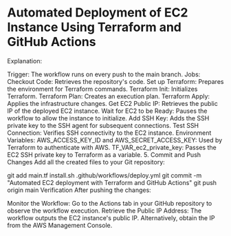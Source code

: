 # Automated Deployment of EC2 Instance Using Terraform and GitHub Actions

Explanation:

Trigger: The workflow runs on every push to the main branch. Jobs: Checkout Code: Retrieves the repository's code. Set up Terraform: Prepares the environment for Terraform commands. Terraform Init: Initializes Terraform. Terraform Plan: Creates an execution plan. Terraform Apply: Applies the infrastructure changes. Get EC2 Public IP: Retrieves the public IP of the deployed EC2 instance. Wait for EC2 to be Ready: Pauses the workflow to allow the instance to initialize. Add SSH Key: Adds the SSH private key to the SSH agent for subsequent connections. Test SSH Connection: Verifies SSH connectivity to the EC2 instance. Environment Variables: AWS_ACCESS_KEY_ID and AWS_SECRET_ACCESS_KEY: Used by Terraform to authenticate with AWS. TF_VAR_ec2_private_key: Passes the EC2 SSH private key to Terraform as a variable. 5. Commit and Push Changes Add all the created files to your Git repository:

git add main.tf install.sh .github/workflows/deploy.yml git commit -m "Automated EC2 deployment with Terraform and GitHub Actions" git push origin main Verification After pushing the changes:

Monitor the Workflow: Go to the Actions tab in your GitHub repository to observe the workflow execution. Retrieve the Public IP Address: The workflow outputs the EC2 instance's public IP. Alternatively, obtain the IP from the AWS Management Console.
